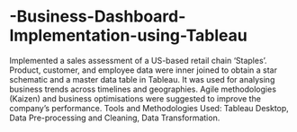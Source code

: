 # -Business-Dashboard-Implementation-using-Tableau
Implemented a sales assessment of a US-based retail chain ‘Staples’. Product, customer, and employee data were inner joined to obtain a star schematic and a master data table in Tableau. It was used for analysing business trends across timelines and geographies. Agile methodologies (Kaizen) and business optimisations were suggested to improve the company’s performance. Tools and Methodologies Used: Tableau Desktop, Data Pre-processing and Cleaning, Data Transformation.
